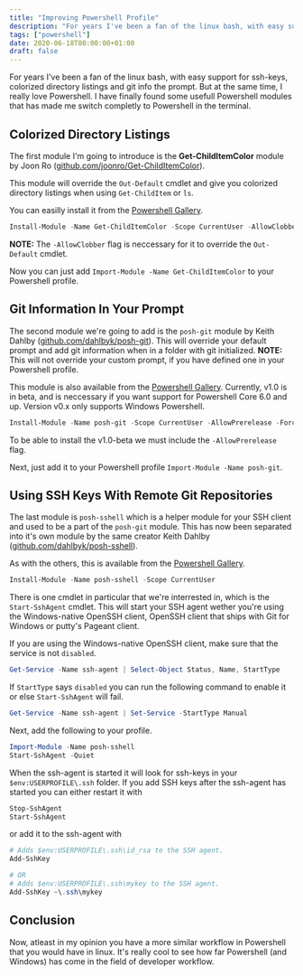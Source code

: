 ```yaml
---
title: "Improving Powershell Profile"
description: "For years I've been a fan of the linux bash, with easy support for ssh-keys, colorized directory listings and git info the prompt. But at the same time, I really love Powershell. I have finally found some usefull Powershell modules that has made me switch completly to Powershell in the terminal."
tags: ["powershell"]
date: 2020-06-18T00:00:00+01:00
draft: false
---
```


For years I've been a fan of the linux bash, with easy support for ssh-keys, colorized directory listings and git info the prompt. But at the same time, I really love Powershell. I have finally found some usefull Powershell modules that has made me switch completly to Powershell in the terminal.

## Colorized Directory Listings

The first module I'm going to introduce is the **Get-ChildItemColor** module by Joon Ro ([github.com/joonro/Get-ChildItemColor](https://github.com/joonro/Get-ChildItemColor)).

This module will override the `Out-Default` cmdlet and give you colorized directory listings when using `Get-ChildItem` or `ls`.

You can easilly install it from the [Powershell Gallery](https://www.powershellgallery.com/packages/Get-ChildItemColor).

```powershell
Install-Module -Name Get-ChildItemColor -Scope CurrentUser -AllowClobber
```

**NOTE:** The `-AllowClobber` flag is neccessary for it to override the `Out-Default` cmdlet.

Now you can just add `Import-Module -Name Get-ChildItemColor` to your Powershell profile.

## Git Information In Your Prompt

The second module we're going to add is the `posh-git` module by Keith Dahlby ([github.com/dahlbyk/posh-git](https://github.com/dahlbyk/posh-git)). This will override your default prompt and add git information when in a folder with git initialized. **NOTE:** This will not override your custom prompt, if you have defined one in your Powershell profile.

This module is also available from the [Powershell Gallery](https://www.powershellgallery.com/packages/posh-git). Currently, v1.0 is in beta, and is neccessary if you want support for Powershell Core 6.0 and up. Version v0.x only supports Windows Powershell.

```powershell
Install-Module -Name posh-git -Scope CurrentUser -AllowPrerelease -Force
```

To be able to install the v1.0-beta we must include the `-AllowPrerelease` flag.

Next, just add it to your Powershell profile `Import-Module -Name posh-git`.

## Using SSH Keys With Remote Git Repositories

The last module is `posh-sshell` which is a helper module for your SSH client and used to be a part of the `posh-git` module. This has now been separated into it's own module by the same creator Keith Dahlby ([github.com/dahlbyk/posh-sshell](https://github.com/dahlbyk/posh-sshell)).

As with the others, this is available from the [Powershell Gallery](https://www.powershellgallery.com/packages/posh-sshell).

```powershell
Install-Module -Name posh-sshell -Scope CurrentUser
```

There is one cmdlet in particular that we're interrested in, which is the `Start-SshAgent` cmdlet. This will start your SSH agent wether you're using the Windows-native OpenSSH client, OpenSSH client that ships with Git for Windows or putty's Pageant client.

If you are using the Windows-native OpenSSH client, make sure that the service is not `disabled`.

```powershell
Get-Service -Name ssh-agent | Select-Object Status, Name, StartType
```

If `StartType` says `disabled` you can run the following command to enable it or else `Start-SshAgent` will fail.

```powershell
Get-Service -Name ssh-agent | Set-Service -StartType Manual
```

Next, add the following to your profile.

```powershell
Import-Module -Name posh-sshell
Start-SshAgent -Quiet
```

When the ssh-agent is started it will look for ssh-keys in your `$env:USERPROFILE\.ssh` folder. If you add SSH keys after the ssh-agent has started you can either restart it with

```powershell
Stop-SshAgent
Start-SshAgent
```

or add it to the ssh-agent with

```powershell
# Adds $env:USERPROFILE\.ssh\id_rsa to the SSH agent.
Add-SshKey

# OR
# Adds $env:USERPROFILE\.ssh\mykey to the SSH agent.
Add-SshKey ~\.ssh\mykey
```

## Conclusion

Now, atleast in my opinion you have a more similar workflow in Powershell that you would have in linux. It's really cool to see how far Powershell (and Windows) has come in the field of developer workflow.
